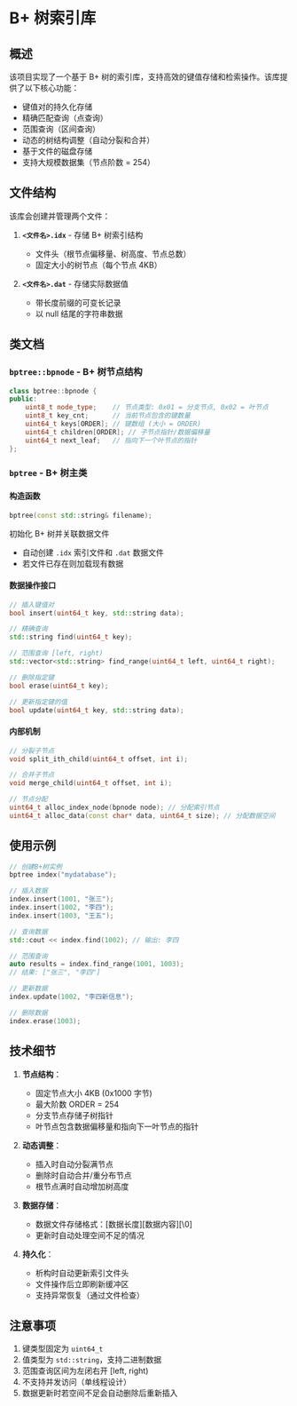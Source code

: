 # B+ 树索引库

## 概述
该项目实现了一个基于 B+ 树的索引库，支持高效的键值存储和检索操作。该库提供了以下核心功能：
- 键值对的持久化存储
- 精确匹配查询（点查询）
- 范围查询（区间查询）
- 动态的树结构调整（自动分裂和合并）
- 基于文件的磁盘存储
- 支持大规模数据集（节点阶数 = 254）

## 文件结构
该库会创建并管理两个文件：

1. **`<文件名>.idx`** - 存储 B+ 树索引结构
   - 文件头（根节点偏移量、树高度、节点总数）
   - 固定大小的树节点（每个节点 4KB）
   
2. **`<文件名>.dat`** - 存储实际数据值
   - 带长度前缀的可变长记录
   - 以 null 结尾的字符串数据

## 类文档

### `bptree::bpnode` - B+ 树节点结构
```cpp
class bptree::bpnode {
public:
    uint8_t node_type;    // 节点类型: 0x01 = 分支节点, 0x02 = 叶节点
    uint8_t key_cnt;      // 当前节点包含的键数量
    uint64_t keys[ORDER]; // 键数组 (大小 = ORDER)
    uint64_t children[ORDER]; // 子节点指针/数据偏移量
    uint64_t next_leaf;   // 指向下一个叶节点的指针
};
```

### `bptree` - B+ 树主类

#### 构造函数
```cpp
bptree(const std::string& filename);
```
初始化 B+ 树并关联数据文件
- 自动创建 `.idx` 索引文件和 `.dat` 数据文件
- 若文件已存在则加载现有数据

#### 数据操作接口
```cpp
// 插入键值对
bool insert(uint64_t key, std::string data);

// 精确查询
std::string find(uint64_t key);

// 范围查询 [left, right)
std::vector<std::string> find_range(uint64_t left, uint64_t right);

// 删除指定键
bool erase(uint64_t key);

// 更新指定键的值
bool update(uint64_t key, std::string data);
```

#### 内部机制
```cpp
// 分裂子节点
void split_ith_child(uint64_t offset, int i);

// 合并子节点
void merge_child(uint64_t offset, int i);

// 节点分配
uint64_t alloc_index_node(bpnode node); // 分配索引节点
uint64_t alloc_data(const char* data, uint64_t size); // 分配数据空间
```

## 使用示例
```cpp
// 创建B+树实例
bptree index("mydatabase");

// 插入数据
index.insert(1001, "张三");
index.insert(1002, "李四");
index.insert(1003, "王五");

// 查询数据
std::cout << index.find(1002); // 输出: 李四

// 范围查询
auto results = index.find_range(1001, 1003);
// 结果: ["张三", "李四"]

// 更新数据
index.update(1002, "李四新信息");

// 删除数据
index.erase(1003);
```

## 技术细节
1. **节点结构**：
   - 固定节点大小 4KB (0x1000 字节)
   - 最大阶数 ORDER = 254
   - 分支节点存储子树指针
   - 叶节点包含数据偏移量和指向下一叶节点的指针

2. **动态调整**：
   - 插入时自动分裂满节点
   - 删除时自动合并/重分布节点
   - 根节点满时自动增加树高度

3. **数据存储**：
   - 数据文件存储格式：[数据长度][数据内容][\0]
   - 更新时自动处理空间不足的情况

4. **持久化**：
   - 析构时自动更新索引文件头
   - 文件操作后立即刷新缓冲区
   - 支持异常恢复（通过文件检查）

## 注意事项
1. 键类型固定为 `uint64_t`
2. 值类型为 `std::string`，支持二进制数据
3. 范围查询区间为左闭右开 [left, right)
4. 不支持并发访问（单线程设计）
5. 数据更新时若空间不足会自动删除后重新插入